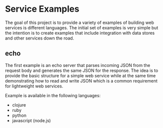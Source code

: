 # Service Examples

The goal of this project is to provide a variety of examples of building web services is different languages. The initial set of examples is very simple but the intention is to create examples that include integration with data stores and other services down the road.

## echo

The first example is an echo server that parses incoming JSON from the request body and generates the same JSON for the response. The idea is to provide the basic structure for a simple web service while at the same time demonstrating how to read and write JSON which is a common requirement for lightweight web services.

Example is available in the following languages:

* clojure
* ruby
* python
* javascript (node.js)
